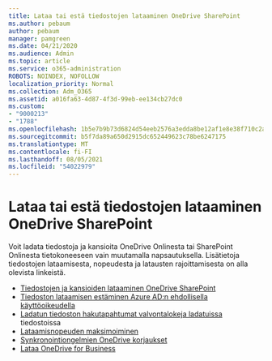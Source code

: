 ```yaml
---
title: Lataa tai estä tiedostojen lataaminen OneDrive SharePoint
ms.author: pebaum
author: pebaum
manager: pamgreen
ms.date: 04/21/2020
ms.audience: Admin
ms.topic: article
ms.service: o365-administration
ROBOTS: NOINDEX, NOFOLLOW
localization_priority: Normal
ms.collection: Adm_O365
ms.assetid: a016fa63-4d87-4f3d-99eb-ee134cb27dc0
ms.custom:
- "9000213"
- "1788"
ms.openlocfilehash: 1b5e7b9b73d6824d54eeb2576a3edda8be12af1e8e38f710c2ab4077482dff9b
ms.sourcegitcommit: b5f7da89a650d2915dc652449623c78be6247175
ms.translationtype: MT
ms.contentlocale: fi-FI
ms.lasthandoff: 08/05/2021
ms.locfileid: "54022979"
---
```

# <a name="download-or-prevent-download-of-files-from-onedrive-or-sharepoint"></a>Lataa tai estä tiedostojen lataaminen OneDrive SharePoint

Voit ladata tiedostoja ja kansioita OneDrive Onlinesta tai SharePoint Onlinesta tietokoneeseen vain muutamalla napsautuksella. Lisätietoja tiedostojen lataamisesta, nopeudesta ja latausten rajoittamisesta on alla olevista linkeistä.

- [Tiedostojen ja kansioiden lataaminen OneDrive SharePoint](https://support.office.com/article/Download-files-and-folders-from-OneDrive-or-SharePoint-5c7397b7-19c7-4893-84fe-d02e8fa5df05)
- [Tiedoston lataamisen estäminen Azure AD:n ehdollisella käyttöoikeudella](https://docs.microsoft.com/cloud-app-security/use-case-proxy-block-session-aad#create-a-block-download-policy-for-unmanaged-devices)
- [Ladatun tiedoston hakutapahtumat valvontalokeja ladatuissa](https://docs.microsoft.com/microsoft-365/compliance/search-the-audit-log-in-security-and-compliance?view=o365-worldwide#file-and-page-activities) tiedostoissa
- [Lataamisnopeuden maksimoiminen](https://support.office.com/article/Maximize-upload-and-download-speed-8eeadfb8-501f-406d-997b-98ab6ff67f43)
- [Synkronointiongelmien OneDrive korjaukset](https://support.office.com/article/Fix-OneDrive-sync-problems-83ab0d8a-8400-45b0-8dcf-dc8aa8a6bcf8)
- [Lataa OneDrive for Business](https://onedrive.live.com/about/download/)
